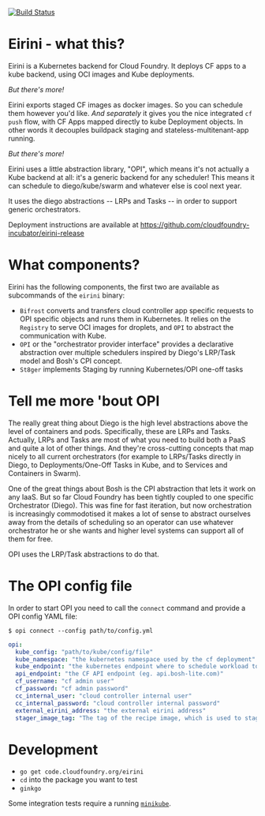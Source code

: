 [![Build Status](https://travis-ci.org/cloudfoundry-incubator/eirini.svg?branch=master)](https://travis-ci.org/cloudfoundry-incubator/eirini)

# Eirini - what this?

Eirini is a Kubernetes backend for Cloud Foundry. It deploys CF apps to a kube backend, using OCI images and Kube deployments.

_But there's more!_

Eirini exports staged CF images as docker images. So you can schedule them however you'd like. *And separately* it gives you the nice integrated `cf push` flow, with CF Apps mapped directly to kube Deployment objects. In other words it decouples buildpack staging and stateless-multitenant-app running.

_But there's more!_

Eirini uses a little abstraction library, "OPI", which means it's not actually a Kube backend at all: it's a generic backend for any scheduler! This means it can schedule to diego/kube/swarm and whatever else is cool next year.

It uses the diego abstractions -- LRPs and Tasks -- in order to support generic orchestrators.

Deployment instructions are available at https://github.com/cloudfoundry-incubator/eirini-release

# What components?

Eirini has the following components, the first two are available as subcommands of the `eirini` binary:
 
 - `Bifrost` converts and transfers cloud controller app specific requests to OPI specific objects and runs them in Kubernetes. It relies on the `Registry` to serve OCI images for droplets, and `OPI` to abstract the communication with Kube. 
 - `OPI` or the "orchestrator provider interface" provides a declarative abstraction over multiple schedulers inspired by Diego's LRP/Task model and Bosh's CPI concept.
 - `St8ger` implements Staging by running Kubernetes/OPI one-off tasks
 
# Tell me more 'bout OPI

The really great thing about Diego is the high level abstractions above the level of containers and pods. Specifically, these are LRPs and Tasks. Actually, LRPs and Tasks are most of what you need to build both a PaaS and quite a lot of other things. And they're cross-cutting concepts that map nicely to all current orchestrators (for example to LRPs/Tasks directly in Diego, to Deployments/One-Off Tasks in Kube, and to Services and Containers in Swarm).

One of the great things about Bosh is the CPI abstraction that lets it work on any IaaS. But so far Cloud Foundry has been tightly coupled to one specific Orchestrator (Diego). This was fine for fast iteration, but now orchestration is increasingly commodotised it makes a lot of sense to abstract ourselves away from the details of scheduling so an operator can use whatever orchestrator he or she wants and higher level systems can support all of them for free.

OPI uses the LRP/Task abstractions to do that.

# The OPI config file

In order to start OPI you need to call the `connect` command and provide a OPI config YAML file:

`$ opi connect --config path/to/config.yml`

```yaml
opi:
  kube_config: "path/to/kube/config/file"
  kube_namespace: "the kubernetes namespace used by the cf deployment"
  kube_endpoint: "the kubernetes endpoint where to schedule workload to"
  api_endpoint: "the CF API endpoint (eg. api.bosh-lite.com)"
  cf_username: "cf admin user"
  cf_password: "cf admin password"
  cc_internal_user: "cloud controller internal user"
  cc_internal_password: "cloud controller internal password"
  external_eirini_address: "the external eirini address"
  stager_image_tag: "The tag of the recipe image, which is used to stage an app. If empty, latest is used."
```

# Development

* `go get code.cloudfoundry.org/eirini`
* `cd` into the package you want to test
* `ginkgo`

Some integration tests require a running [`minikube`](https://github.com/kubernetes/minikube#installation).
